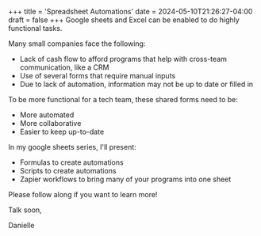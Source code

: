 +++
title = 'Spreadsheet Automations'
date = 2024-05-10T21:26:27-04:00
draft = false
+++
Google sheets and Excel can be enabled to do highly functional tasks. 

Many small companies face the following:

- Lack of cash flow to afford programs that help with cross-team communication, like a CRM
- Use of several forms that require manual inputs
- Due to lack of automation, information may not be up to date or filled in

To be more functional for a tech team, these shared forms need to be:

- More automated
- More collaborative
- Easier to keep up-to-date

In my google sheets series, I'll present: 

- Formulas to create automations
- Scripts to create automations
- Zapier workflows to bring many of your programs into one sheet

Please follow along if you want to learn more!

Talk soon, 

Danielle
